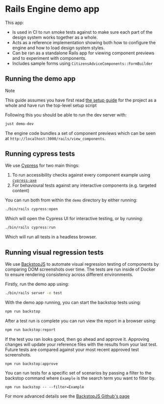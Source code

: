 # Rails Engine demo app

This app:

- Is used in CI to run smoke tests against to make sure each part of the design system works together as a whole.
- Acts as a reference implementation showing both how to configure the engine and how to load design system styles.
- Can be ran as a standalone Rails app for viewing component previews and to experiment with components.
- Includes sample forms using `CitizensAdviceComponents::FormBuilder`

## Running the demo app

> [!NOTE]
> This guide assumes you have first read [the setup guide](../contributing/02-local-setup.md) for the project as a whole and have run the top-level setup script

Following this you should be able to run the dev server with:

```sh
just demo-dev
```

The engine code bundles a set of component previews which can be seen at `http://localhost:3000/rails/view_components`.

## Running cypress tests

We use [Cypress](https://www.cypress.io/) for two main things:

1. To run accessibility checks against every component example using [`cypress-axe`](https://github.com/component-driven/cypress-axe)
2. For behavioural tests against any interactive components (e.g. targeted content)

You can run both from within the `demo` directory by either running:

```sh
./bin/rails cypress:open
```

Which will open the Cypress UI for interactive testing, or by running:

```sh
./bin/rails cypress:run
```

Which will run all tests in a headless browser.

## Running visual regression tests

We use [BackstopJS](https://github.com/garris/BackstopJS) to automate visual regression testing of components by comparing DOM screenshots over time. The tests are run inside of Docker to ensure rendering consistency across different environments.

Firstly, run the demo app using:

```sh
./bin/rails server -e test
```

With the demo app running, you can start the backstop tests using:

```sh
npm run backstop
```

After a test run is complete you can run view the report in a browser using:

```sh
npm run backstop:report
```

If the test you ran looks good, then go ahead and approve it. Approving changes will update your reference files with the results from your last test. Future tests are compared against your most recent approved test screenshots.

```
npm run backstop:approve
```

You can run tests for a specific set of scenarios by passing a filter to the backstop command where `Example` is the search term you want to filter by.

```
npm run backstop -- --filter=Example
```

For more advanced details see the [BackstopJS Github's page](https://github.com/garris/BackstopJS)
